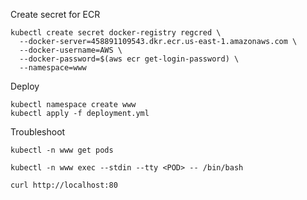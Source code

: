 Create secret for ECR

```
kubectl create secret docker-registry regcred \
  --docker-server=458891109543.dkr.ecr.us-east-1.amazonaws.com \
  --docker-username=AWS \
  --docker-password=$(aws ecr get-login-password) \
  --namespace=www
```

Deploy

```
kubectl namespace create www
kubectl apply -f deployment.yml
```

Troubleshoot

```
kubectl -n www get pods 

kubectl -n www exec --stdin --tty <POD> -- /bin/bash
```

```
curl http://localhost:80
```
